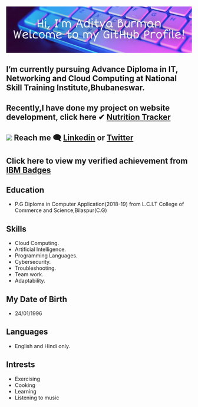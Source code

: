 ![Header](https://github.com/AdityaBurman/AdityaBurman/blob/main/AdityaBurman.jpg)
## I’m currently pursuing Advance Diploma in IT, Networking and Cloud Computing at National Skill Training Institute,Bhubaneswar.
## Recently,I have done my project on website development, click here ✔ <a href="http://nutritiontracker.lovestoblog.com/" target="_blank">Nutrition Tracker</a>
## <img src="https://media.giphy.com/media/hvRJCLFzcasrR4ia7z/giphy.gif" width="25px"> Reach me 🗨 <a href="https://www.linkedin.com/in/aditya-burman-240196/" target="_blank">Linkedin</a> or <a href="https://twitter.com/Aditya_Burman_/" target="_blank">Twitter</a>
## Click here to view my verified achievement from <a href="https://www.credly.com/users/aditya-burman.2ea540c4/" target="_blank">IBM Badges</a>
## Education
- P.G Diploma in Computer Application(2018-19) from L.C.I.T College of Commerce and Science,Bilaspur(C.G)
## Skills
- Cloud Computing.
- Artificial Intelligence. 
- Programming Languages.
- Cybersecurity.
- Troubleshooting.
- Team work.
- Adaptability.
## My Date of Birth
- 24/01/1996
## Languages 
- English and Hindi only.
## Intrests
- Exercising
- Cooking
- Learning
- Listening to music
<!---
AdityaBurman/AdityaBurman is a ✨ special ✨ repository because its `README.md` (this file) appears on your GitHub profile.
You can click the Preview link to take a look at your changes.
--->

